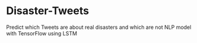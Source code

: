 # Disaster-Tweets
Predict which Tweets are about real disasters and which are not
NLP model with TensorFlow using LSTM
